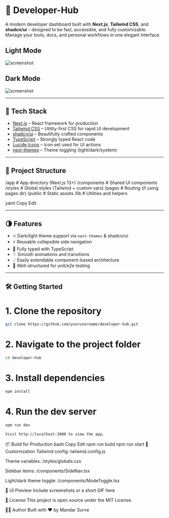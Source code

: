# 🧠 Developer-Hub

A modern developer dashboard built with **Next.js**, **Tailwind CSS**, and **shadcn/ui** – designed to be fast, accessible, and fully customizable. Manage your tools, docs, and personal workflows in one elegant interface.


## Light Mode
![screenshot](./public/preview-image1.png)



## Dark Mode
![screenshot](./public/preview-image2.png)

---

## 🚀 Tech Stack

- [Next.js](https://nextjs.org/) – React framework for production
- [Tailwind CSS](https://tailwindcss.com/) – Utility-first CSS for rapid UI development
- [shadcn/ui](https://ui.shadcn.com/) – Beautifully crafted components
- [TypeScript](https://www.typescriptlang.org/) – Strongly typed React code
- [Lucide Icons](https://lucide.dev/) – Icon set used for UI actions
- [next-themes](https://github.com/pacocoursey/next-themes) – Theme toggling (light/dark/system)

---

## 📂 Project Structure

/app # App directory (Next.js 13+) /components # Shared UI components /styles # Global styles (Tailwind + custom vars) /pages # Routing (if using pages dir) /public # Static assets /lib # Utilities and helpers

yaml
Copy
Edit

---

## 🌗 Features

- 🔥 Dark/light theme support via `next-themes` & shadcn/ui
- ⚡ Reusable collapsible side navigation
- 🧩 Fully typed with TypeScript
- ✨ Smooth animations and transitions
- 💡 Easily extendable component-based architecture
- 🧪 Well-structured for unit/e2e testing

---

## 🛠️ Getting Started


# 1. Clone the repository
```bash
git clone https://github.com/yourusername/developer-hub.git

```
# 2. Navigate to the project folder
```bash
cd developer-hub
```
# 3. Install dependencies
```bash
npm install
```
# 4. Run the dev server
```bash
npm run dev

```
```bash
Visit http://localhost:3000 to view the app.
```
📦 Build for Production
bash
Copy
Edit
npm run build
npm run start
🔧 Customization
Tailwind config: tailwind.config.js

Theme variables: /styles/globals.css

Sidebar items: /components/SideNav.tsx

Light/dark theme toggle: /components/ModeToggle.tsx

📸 UI Preview
Include screenshots or a short GIF here

📄 License
This project is open source under the MIT License.

🙋‍♂️ Author
Built with ❤️ by Mandar Surve

